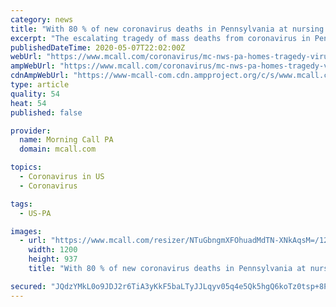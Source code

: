 ```yaml
---
category: news
title: "With 80 % of new coronavirus deaths in Pennsylvania at nursing and personal care homes, lawmakers demand answers"
excerpt: "The escalating tragedy of mass deaths from coronavirus in Pennsylvania nursing and personal care homes has grabbed the attention of state lawmakers."
publishedDateTime: 2020-05-07T22:02:00Z
webUrl: "https://www.mcall.com/coronavirus/mc-nws-pa-homes-tragedy-virus-20200507-yw2cck3cnvfvnc5bx6jm6ayjga-story.html"
ampWebUrl: "https://www.mcall.com/coronavirus/mc-nws-pa-homes-tragedy-virus-20200507-yw2cck3cnvfvnc5bx6jm6ayjga-story.html?outputType=amp"
cdnAmpWebUrl: "https://www-mcall-com.cdn.ampproject.org/c/s/www.mcall.com/coronavirus/mc-nws-pa-homes-tragedy-virus-20200507-yw2cck3cnvfvnc5bx6jm6ayjga-story.html?outputType=amp"
type: article
quality: 54
heat: 54
published: false

provider:
  name: Morning Call PA
  domain: mcall.com

topics:
  - Coronavirus in US
  - Coronavirus

tags:
  - US-PA

images:
  - url: "https://www.mcall.com/resizer/NTuGbngmXFOhuadMdTN-XNkAqsM=/1200x0/top/arc-anglerfish-arc2-prod-tronc.s3.amazonaws.com/public/6SGJSIUALFHD7M5N3IZWC75JHI.jpg"
    width: 1200
    height: 937
    title: "With 80 % of new coronavirus deaths in Pennsylvania at nursing and personal care homes, lawmakers demand answers"

secured: "JQdzYMkL0o9JDJ2r6TiA3yKkF5baLTyJJLqyv05q4e5Qk5hgQ6koTz0tsp+8PI0GMHC7yOdpPgr4mm6i2DHVq/WEMwDRmfKLe9enH9i9BAZDRDn7m5+rtsSTlhgPVNYWpp7bDeKVXT9fvo+cEJ15z+iuBFYyOuzsnZ3sPKWWV18dd4WMka3khzKJgq71syogJeErYI+wa75QHckRCQ5hHff2jBVmn+VxX2MqcKH9kmPR84z13VDRPiSp/TPEpH8Zpq0vyUhbytpaqIK+rzps4nNnBhgSipVM7GyGl6ubcl7wH6vBIusOBcEC+4lsI1SnFVXelbyc88X3V3pmF7IscpWGyfExHIwEjVgL5Et2Jz+zfHNIeY3gZQe0DET5rkUmUYanZY2F0eGhljLtZ/1CVfvDB/EfM53iFIHLjBGj3CXWU1aFoTYwpDEVzY6e+Ik/Yr3hqNPII94uZYiEVlKyrmsBMXodP8s6BGdsNTb/hzM=;cmD32/81CLK4H2mtLrDXdg=="
---
```


